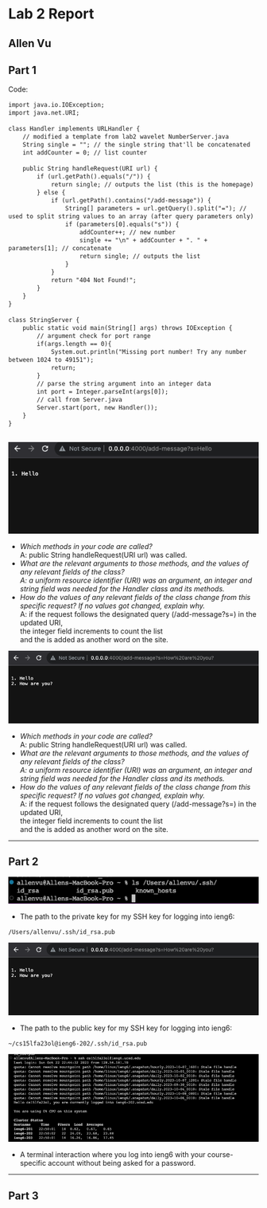 # Lab 2 Report  
## Allen Vu     

## Part 1  
Code:  
```
import java.io.IOException;
import java.net.URI;

class Handler implements URLHandler {
    // modified a template from lab2 wavelet NumberServer.java
    String single = ""; // the single string that'll be concatenated
    int addCounter = 0; // list counter

    public String handleRequest(URI url) {
        if (url.getPath().equals("/")) {
            return single; // outputs the list (this is the homepage)
        } else {
            if (url.getPath().contains("/add-message")) {
                String[] parameters = url.getQuery().split("="); // used to split string values to an array (after query parameters only)
                if (parameters[0].equals("s")) {
                    addCounter++; // new number
                    single += "\n" + addCounter + ". " + parameters[1]; // concatenate
                    return single; // outputs the list
                }
            }
            return "404 Not Found!";
        }
    }
}

class StringServer {
    public static void main(String[] args) throws IOException {
        // argument check for port range
        if(args.length == 0){
            System.out.println("Missing port number! Try any number between 1024 to 49151");
            return;
        }
        // parse the string argument into an integer data
        int port = Integer.parseInt(args[0]);
        // call from Server.java
        Server.start(port, new Handler()); 
    }
}


```
![Image](part1_img1.png)  
- *Which methods in your code are called?*  
  A: public String handleRequest(URI url) was called.  
- *What are the relevant arguments to those methods, and the values of any relevant fields of the class?  
  A: a uniform resource identifier (URI) was an argument, an integer and string field was needed for the Handler class and its methods.*   
- *How do the values of any relevant fields of the class change from this specific request? If no values got changed, explain why.*  
  A: if the request follows the designated query (/add-message?s=<string>) in the updated URI,  
  the integer field increments to count the list     
  and the <string> is added as another word on the site.    
  
  
![Image](part1_img2.png)  
- *Which methods in your code are called?*  
  A: public String handleRequest(URI url) was called.  
- *What are the relevant arguments to those methods, and the values of any relevant fields of the class?  
  A: a uniform resource identifier (URI) was an argument, an integer and string field was needed for the Handler class and its methods.*   
- *How do the values of any relevant fields of the class change from this specific request? If no values got changed, explain why.*  
  A: if the request follows the designated query (/add-message?s=<string>) in the updated URI,  
  the integer field increments to count the list     
  and the <string> is added as another word on the site.     

---  
## Part 2  
![Image](part2_img1.png)  
- The path to the private key for my SSH key for logging into ieng6:
```
/Users/allenvu/.ssh/id_rsa.pub 
```
  
![Image](part2_img2.png) 
- The path to the public key for my SSH key for logging into ieng6:  
```
~/cs15lfa23ol@ieng6-202/.ssh/id_rsa.pub
```  
![Image](part2_img3.png)
- A terminal interaction where you log into ieng6 with your course-specific account without being asked for a password.  

---
## Part 3

